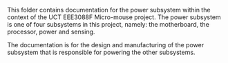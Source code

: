 This folder contains documentation for the power subsystem within the context of the UCT EEE3088F Micro-mouse project. The power subsystem is one of four subsystems in this project, namely: the motherboard, the processor, power and sensing.

The documentation is for the design and manufacturing of the power subsystem that is responsible for powering the other subsystems. 
